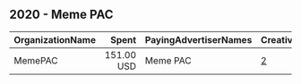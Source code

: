 ## 2020 - Meme PAC 
|OrganizationName|Spent|PayingAdvertiserNames|CreativeUrls|Impressions|Genders|AgeBrackets|CountryCodes|BillingAddresses|CandidateBallotInformation|
|:---|---:|:---|:---|---:|:---|:---|:---|:---|:---|
|MemePAC|151.00 USD|Meme PAC|[2](https://www.snap.com/political-ads/asset/9b22e1e2384425b4be7a1b166eac10ab63fe5859b4856f35712f5df7fc8fd2bf?mediaType=mp4)|125,299||17+|united states|US|Joe Biden|
